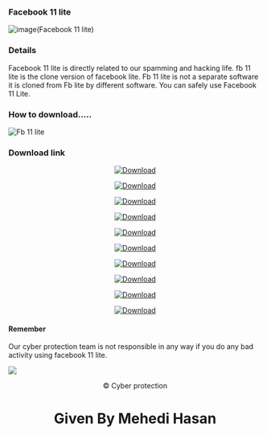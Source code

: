 ### Facebook 11 lite
![image(Facebook 11 lite)](https://github.com/cpfile/Facebook-11-lite/assets/133189455/dd3c9ecc-7902-4c74-a1c9-9b540b9d6726)

### Details 
Facebook 11 lite is directly related to our spamming and hacking life. fb 11 lite is the clone version of facebook lite. Fb 11 lite is not a separate software it is cloned from Fb lite by different software. You can safely use Facebook 11 Lite. 

 ### How to download.....  
 ![Fb 11 lite](https://github.com/cpfile/Facebook-11-lite/assets/133189455/fb09d3a1-e0af-489f-8b43-9bc730954615)

### Download link
 <div align="center">
  
[![Download](https://img.shields.io/badge/Download_Facebook_lite_02-000000?style=for-the-badge)](https://anonbar.blogspot.com/2023/12/update-version-facebook-11-lite-2023.html)

[![Download](https://img.shields.io/badge/Download_Facebook_lite_03-000000?style=for-the-badge)](https://anonbar.blogspot.com/2023/12/update-version-facebook-11-lite-2023.html)


[![Download](https://img.shields.io/badge/Download_Facebook_lite_04-000000?style=for-the-badge)](https://anonbar.blogspot.com/2023/12/update-version-facebook-11-lite-2023.html)

[![Download](https://img.shields.io/badge/Download_Facebook_lite_05-000000?style=for-the-badge)](https://anonbar.blogspot.com/2023/12/update-version-facebook-11-lite-2023.html)

[![Download](https://img.shields.io/badge/Download_Facebook_lite_06-000000?style=for-the-badge)](https://anonbar.blogspot.com/2023/12/update-version-facebook-11-lite-2023.html)

[![Download](https://img.shields.io/badge/Download_Facebook_lite_07-000000?style=for-the-badge)](https://anonbar.blogspot.com/2023/12/update-version-facebook-11-lite-2023.html)

[![Download](https://img.shields.io/badge/Download_Facebook_lite_08-000000?style=for-the-badge)](https://anonbar.blogspot.com/2023/12/update-version-facebook-11-lite-2023.html)

[![Download](https://img.shields.io/badge/Download_Facebook_lite_09-000000?style=for-the-badge)](https://anonbar.blogspot.com/2023/12/update-version-facebook-11-lite-2023.html)

[![Download](https://img.shields.io/badge/Download_Facebook_lite_10-000000?style=for-the-badge)](https://anonbar.blogspot.com/2023/12/update-version-facebook-11-lite-2023.html)

[![Download](https://img.shields.io/badge/Download_Facebook_lite_11-000000?style=for-the-badge)](https://anonbar.blogspot.com/2023/12/update-version-facebook-11-lite-2023.html)

<div align="left">
 
#### Remember
Our cyber ​​protection team is not responsible in any way if you do any bad activity using facebook 11 lite.

![](https://komarev.com/ghpvc/?username=your-github-username&label=Total+download)
 <div align="center">
© Cyber protection


# Given By Mehedi Hasan
